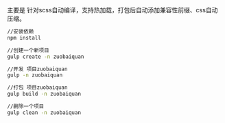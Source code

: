 主要是 针对scss自动编译，支持热加载，打包后自动添加兼容性前缀、css自动压缩。
```bash
//安装依赖 
npm install

//创建一个新项目
gulp create -n zuobaiquan 

//开发 项目zuobaiquan
gulp -n zuobaiquan 

//打包 项目zuobaiquan
gulp build -n zuobaiquan 

//删除一个项目
gulp clean -n zuobaiquan 

```

